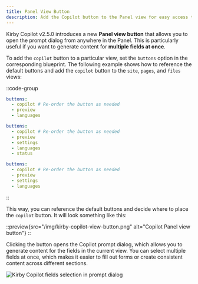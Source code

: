 ```yaml
---
title: Panel View Button
description: Add the Copilot button to the Panel view for easy access to the prompt dialog.
---
```


Kirby Copilot v2.5.0 introduces a new **Panel view button** that allows you to open the prompt dialog from anywhere in the Panel. This is particularly useful if you want to generate content for **multiple fields at once**.

To add the `copilot` button to a particular view, set the `buttons` option in the corresponding blueprint. The following example shows how to reference the default buttons and add the `copilot` button to the `site`, `pages`, and `files` views:

::code-group

```yaml [site.yml]
buttons:
  - copilot # Re-order the button as needed
  - preview
  - languages
```

```yaml [pages/default.yml]
buttons:
  - copilot # Re-order the button as needed
  - preview
  - settings
  - languages
  - status
```

```yaml [files/default.yml]
buttons:
  - copilot # Re-order the button as needed
  - preview
  - settings
  - languages
```

::

This way, you can reference the default buttons and decide where to place the `copilot` button. It will look something like this:

::preview{src="/img/kirby-copilot-view-button.png" alt="Copilot Panel view button"}
::

Clicking the button opens the Copilot prompt dialog, which allows you to generate content for the fields in the current view. You can select multiple fields at once, which makes it easier to fill out forms or create consistent content across different sections.

![Kirby Copilot fields selection in prompt dialog](/img/kirby-copilot-fields-selection.png)
